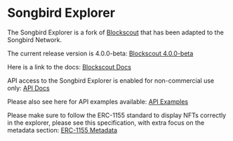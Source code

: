 # Songbird Explorer

The Songbird Explorer is a fork of [Blockscout](https://github.com/blockscout/blockscout) that has been adapted to the Songbird Network.&#x20;

The current release version is 4.0.0-beta: [Blockscout 4.0.0-beta](https://github.com/blockscout/blockscout/releases/tag/v4.0.0-beta)

Here is a link to the docs: [Blockscout Docs](https://docs.blockscout.com)

API access to the Songbird Explorer is enabled for non-commercial use only: [API Docs](https://docs.blockscout.com/for-users/api)

Please also see here for API examples available: [API Examples](https://songbird-explorer.flare.network/api-docs)

Please make sure to follow the ERC-1155 standard to display NFTs correctly in the explorer, please see this specification, with extra focus on the metadata section: [ERC-1155 Metadata](https://eips.ethereum.org/EIPS/eip-1155#metadata)&#x20;

